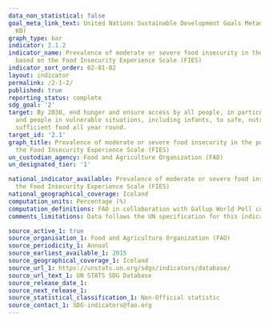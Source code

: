 ```yaml
---
data_non_statistical: false
goal_meta_link_text: United Nations Sustainable Development Goals Metadata (PDF 426
  KB)
graph_type: bar
indicator: 2.1.2
indicator_name: Prevalence of moderate or severe food insecurity in the population,
  based on the Food Insecurity Experience Scale (FIES)
indicator_sort_order: 02-01-02
layout: indicator
permalink: /2-1-2/
published: true
reporting_status: complete
sdg_goal: '2'
target: By 2030, end hunger and ensure access by all people, in particular the poor
  and people in vulnerable situations, including infants, to safe, nutritious and
  sufficient food all year round.
target_id: '2.1'
graph_title: Prevalence of moderate or severe food insecurity in the population, based on
  the Food Insecurity Experience Scale (FIES)
un_custodian_agency: Food and Agriculture Organization (FAO)
un_designated_tier: '1'

national_indicator_available: Prevalence of moderate or severe food insecurity in the population, based on
  the Food Insecurity Experience Scale (FIES)
national_geographical_coverage: Iceland
computation_units: Percentage (%)
computation_definitions: FAO in collaboration with Gallup World Poll collect data for this indicators. The FAO FIES questionaire is available here; http://www.fao.org/in-action/voices-of-the-hungry/fies/en/
comments_limitations: Data follows the UN specification for this indicator. This indicator has not been identified in collaboration with topic experts.

source_active_1: true
source_organisation_1: Food and Agriculture Organization (FAO)
source_periodicity_1: Annual 
source_earliest_available_1: 2015
source_geographical_coverage_1: Iceland
source_url_1: https://unstats.un.org/sdgs/indicators/database/
source_url_text_1: UN STATS SDG Database
source_release_date_1: 
source_next_release_1: 
source_statistical_classification_1: Non-Official statistic
source_contact_1: SDG-indicators@fao.org
---
```

